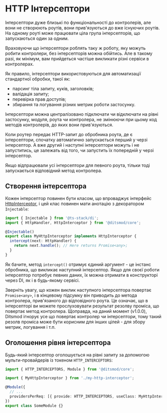 # HTTP Інтерсептори

Інтерсептори дуже близькі по функціональності до контролерів, але вони не створюють роутів, вони
прив'язуються до вже існуючих роутів. На одному роуті може працювати ціла група інтерсепторів, що
запускаються один за одним.

Враховуючи що інтерсептори роблять таку ж роботу, яку можуть робити контролери, без інтерсепторів
можна обійтись. Але в такому разі, як мінімум, вам прийдеться частіше викликати різні сервіси в
контролерах.

Як правило, інтерсептори використовуються для автоматизації стандартної обробки, такої як:

- парсинг тіла запиту, куків, заголовків;
- валідація запиту;
- перевірка прав доступів;
- збирання та логування різних метрик роботи застосунку.

Інтерсептори можна централізовано підключати чи відключати на рівні застосунку, модуля, роута чи
контролера, не змінюючи при цьому код методів контролерів, до яких вони прив'язуються.

Коли роутер передає HTTP-запит до обробника роута, де є інтерсептори, спочатку автоматично
запускається перший у черзі інтерсептор. А вже другий і наступні інтерсептори можуть і не
запуститись, це залежать від того, чи запустить їх попередній у черзі інтерсептор.

Якщо відпрацювали усі інтерсептори для певного роута, тільки тоді запускається відповідний метод
контролера.

## Створення інтерсептора

Кожен інтерсептор повинен бути класом, що впроваджує інтерфейс [HttpInterceptor][1], і цей клас
повинен мати анотацію з декоратором `Injectable`:

```ts
import { Injectable } from '@ts-stack/di';
import { HttpHandler, HttpInterceptor } from '@ditsmod/core';

@Injectable()
export class MyHttpInterceptor implements HttpInterceptor {
  intercept(next: HttpHandler) {
    return next.handle(); // Here returns Promise<any>;
  }
}
```

Як бачите, метод `intercept()` отримує єдиний аргумент - це інстанс обробника, що викликає
наступний інтерсептор. Якщо для своєї роботи інтерсептор потребує певних даних, їх можна отримати
в конструкторі через DI, як і в будь-якому сервісі.

Зверніть увагу, що кожен виклик наступного інтерсептора повертає `Promise<any>`, і в кінцевому
підсумку він приводить до метода контролера, прив'язаного до відповідного роута. Це означає, що в
інтерсепторі ви можете прослуховувати результат резолву проміса, що повертає метод контролера.
Щоправда, на даний момент (v1.0.0), Ditsmod ігнорує усе що повертає контролер чи інтерсептори,
тому такий резолв проміса може бути корисним для інших цілей - для збору метрик, логування і т.п.

## Оголошення рівня інтерсептора

Будь-який інтерсептор оголошується на рівні запиту за допомогою мульти-провайдерів із токеном
`HTTP_INTERCEPTORS`:

```ts
import { HTTP_INTERCEPTORS, Module } from '@ditsmod/core';

import { MyHttpInterceptor } from './my-http-interceptor';

@Module({
  // ...
  providersPerReq: [{ provide: HTTP_INTERCEPTORS, useClass: MyHttpInterceptor, multi: true }],
})
export class SomeModule {}
```


[1]: ../api/http-interceptor
